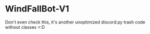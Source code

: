 # WindFallBot-V1
Don't even check this, it's another unoptimized discord.py trash code without classes &lt;:D
